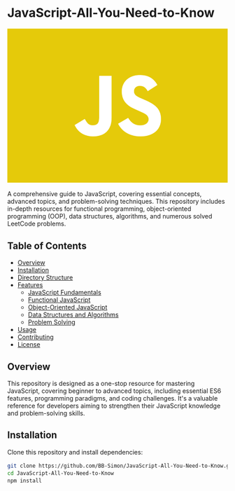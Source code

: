 # JavaScript-All-You-Need-to-Know

![JavaScript Logo](js.png)

A comprehensive guide to JavaScript, covering essential concepts, advanced topics, and problem-solving techniques. This repository includes in-depth resources for functional programming, object-oriented programming (OOP), data structures, algorithms, and numerous solved LeetCode problems.

## Table of Contents
- [Overview](#overview)
- [Installation](#installation)
- [Directory Structure](#directory-structure)
- [Features](#features)
  - [JavaScript Fundamentals](#javascript-fundamentals)
  - [Functional JavaScript](#functional-javascript)
  - [Object-Oriented JavaScript](#object-oriented-javascript)
  - [Data Structures and Algorithms](#data-structures-and-algorithms)
  - [Problem Solving](#problem-solving)
- [Usage](#usage)
- [Contributing](#contributing)
- [License](#license)

## Overview
This repository is designed as a one-stop resource for mastering JavaScript, covering beginner to advanced topics, including essential ES6 features, programming paradigms, and coding challenges. It's a valuable reference for developers aiming to strengthen their JavaScript knowledge and problem-solving skills.

## Installation
Clone this repository and install dependencies:
```bash
git clone https://github.com/BB-Simon/JavaScript-All-You-Need-to-Know.git
cd JavaScript-All-You-Need-to-Know
npm install
